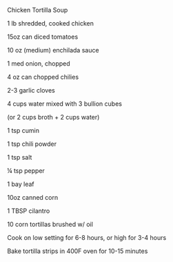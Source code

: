 Chicken Tortilla Soup

1 lb shredded, cooked chicken

15oz can diced tomatoes

10 oz (medium) enchilada sauce

1 med onion, chopped

4 oz can chopped chilies

2-3 garlic cloves

4 cups water mixed with 3 bullion cubes

(or 2 cups broth + 2 cups water)

1 tsp cumin

1 tsp chili powder

1 tsp salt

¼ tsp pepper

1 bay leaf

10oz canned corn

1 TBSP cilantro

10 corn tortillas brushed w/ oil

Cook on low setting for 6-8 hours, or high for 3-4 hours

Bake tortilla strips in 400F oven for 10-15 minutes